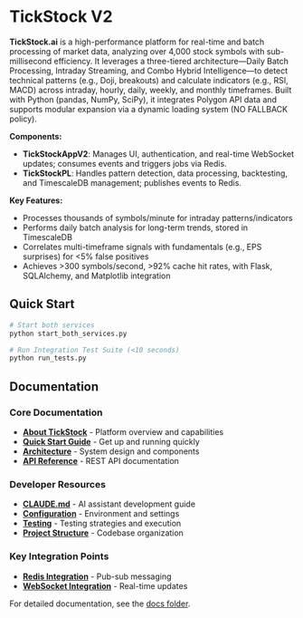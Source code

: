# TickStock V2

**TickStock.ai** is a high-performance platform for real-time and batch processing of market data, analyzing over 4,000 stock symbols with sub-millisecond efficiency. It leverages a three-tiered architecture—Daily Batch Processing, Intraday Streaming, and Combo Hybrid Intelligence—to detect technical patterns (e.g., Doji, breakouts) and calculate indicators (e.g., RSI, MACD) across intraday, hourly, daily, weekly, and monthly timeframes. Built with Python (pandas, NumPy, SciPy), it integrates Polygon API data and supports modular expansion via a dynamic loading system (NO FALLBACK policy).

**Components:**
- **TickStockAppV2**: Manages UI, authentication, and real-time WebSocket updates; consumes events and triggers jobs via Redis.
- **TickStockPL**: Handles pattern detection, data processing, backtesting, and TimescaleDB management; publishes events to Redis.

**Key Features:**
- Processes thousands of symbols/minute for intraday patterns/indicators
- Performs daily batch analysis for long-term trends, stored in TimescaleDB
- Correlates multi-timeframe signals with fundamentals (e.g., EPS surprises) for <5% false positives
- Achieves >300 symbols/second, >92% cache hit rates, with Flask, SQLAlchemy, and Matplotlib integration

## Quick Start

```bash
# Start both services
python start_both_services.py

# Run Integration Test Suite (<10 seconds)
python run_tests.py
```

## Documentation

### Core Documentation
- **[About TickStock](docs/about_tickstock.md)** - Platform overview and capabilities
- **[Quick Start Guide](docs/guides/quickstart.md)** - Get up and running quickly
- **[Architecture](docs/architecture/README.md)** - System design and components
- **[API Reference](docs/api/endpoints.md)** - REST API documentation

### Developer Resources
- **[CLAUDE.md](CLAUDE.md)** - AI assistant development guide
- **[Configuration](docs/guides/configuration.md)** - Environment and settings
- **[Testing](docs/guides/testing.md)** - Testing strategies and execution
- **[Project Structure](docs/project_structure.md)** - Codebase organization

### Key Integration Points
- **[Redis Integration](docs/architecture/redis-integration.md)** - Pub-sub messaging
- **[WebSocket Integration](docs/architecture/websockets-integration.md)** - Real-time updates

For detailed documentation, see the [docs folder](docs/README.md).